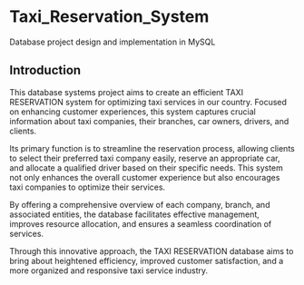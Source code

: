 # Taxi_Reservation_System
Database project design and implementation in MySQL

## Introduction

This database systems project aims to create an efficient TAXI RESERVATION system for optimizing taxi services in our country. Focused on enhancing customer experiences, this system captures crucial information about taxi companies, their branches, car owners, drivers, and clients.

Its primary function is to streamline the reservation process, allowing clients to select their preferred taxi company easily, reserve an appropriate car, and allocate a qualified driver based on their specific needs. This system not only enhances the overall customer experience but also encourages taxi companies to optimize their services. 

By offering a comprehensive overview of each company, branch, and associated entities, the database facilitates effective management, improves resource allocation, and ensures a seamless coordination of services. 

Through this innovative approach, the TAXI RESERVATION database aims to bring about heightened efficiency, improved customer satisfaction, and a more organized and responsive taxi service industry.

